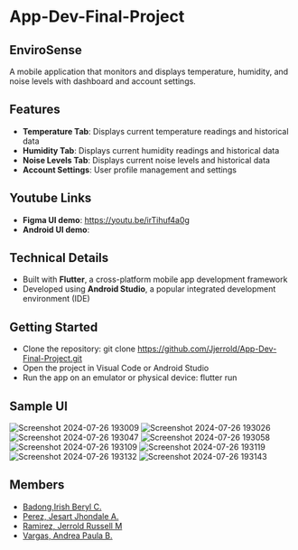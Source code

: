 # App-Dev-Final-Project

## EnviroSense

A mobile application that monitors and displays temperature, humidity, and noise levels with  dashboard and account settings.

## Features

* **Temperature Tab**: Displays current temperature readings and historical data
* **Humidity Tab**: Displays current humidity readings and historical data
* **Noise Levels Tab**: Displays current noise levels and historical data
* **Account Settings**: User profile management and settings

## Youtube Links
* **Figma UI demo**: https://youtu.be/irTihuf4a0g
* **Android UI demo**:
  
## Technical Details
* Built with **Flutter**, a cross-platform mobile app development framework
* Developed using **Android Studio**, a popular integrated development environment (IDE)

## Getting Started
* Clone the repository: git clone https://github.com/Jjerrold/App-Dev-Final-Project.git
* Open the project in Visual Code or Android Studio
* Run the app on an emulator or physical device: flutter run

## Sample UI
![Screenshot 2024-07-26 193009](https://github.com/user-attachments/assets/0bf9793a-4c93-4419-b663-46e4a9442632) ![Screenshot 2024-07-26 193026](https://github.com/user-attachments/assets/034e65da-70d4-4d81-9517-227c3946af9b)
![Screenshot 2024-07-26 193047](https://github.com/user-attachments/assets/0f305e91-ca2b-4620-bcff-6e2e49cd1a5b) ![Screenshot 2024-07-26 193058](https://github.com/user-attachments/assets/6fd766bd-af56-439d-b06a-1537212bd32b)
![Screenshot 2024-07-26 193109](https://github.com/user-attachments/assets/8566df4d-69c9-4240-82ab-5f9bee22d24f) ![Screenshot 2024-07-26 193119](https://github.com/user-attachments/assets/2b67a03e-85d2-48b1-8621-9c57e008f437)
![Screenshot 2024-07-26 193132](https://github.com/user-attachments/assets/1ffd5395-eebd-4ddd-968c-9a02ecc8c4d5) ![Screenshot 2024-07-26 193143](https://github.com/user-attachments/assets/32331800-67a4-4f21-956f-32bac9ebea48)


## Members

* [Badong,Irish Beryl C.](https://github.com/BadongIrishBeryl)
* [Perez, Jesart Jhondale A.](https://github.com/JAPPPPPPPP)
* [Ramirez, Jerrold Russell M](https://github.com/Jjerrold)
* [Vargas, Andrea Paula B.](https://github.com/VargasAndreaPaula)
